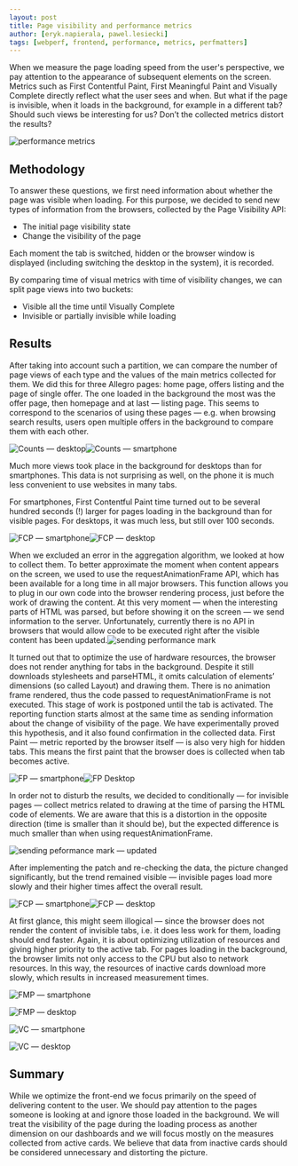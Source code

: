 ```yaml
---
layout: post
title: Page visibility and performance metrics
author: [eryk.napierala, pawel.lesiecki]
tags: [webperf, frontend, performance, metrics, perfmatters]
---
```


When we measure the page loading speed from the user's perspective, we pay attention to the appearance of subsequent elements on the screen. Metrics such as First Contentful Paint, First Meaningful Paint and Visually Complete directly reflect what the user sees and when. But what if the page is invisible, when it loads in the background, for example in a different tab? Should such views be interesting for us? Don’t the collected metrics distort the results?

![performance metrics](/img/articles/2019-09-02-page-visibility-and-performance-metrics/image2.png)

## Methodology


To answer these questions, we first need information about whether the page was visible when loading. For this purpose, we decided to send new types of information from the browsers, collected by the Page Visibility API:

*   The initial page visibility state
*   Change the visibility of the page

Each moment the tab is switched, hidden or the browser window is displayed (including switching the desktop in the system), it is recorded.

By comparing time of visual metrics with time of visibility changes, we can split page views into two buckets:

*   Visible all the time until Visually Complete
*   Invisible or partially invisible while loading

## Results


After taking into account such a partition, we can compare the number of page views of each type and the values of the main metrics collected for them. We did this for three Allegro pages: home page, offers listing and the page of single offer. The one loaded in the background the most was the offer page, then homepage and at last — listing page. This seems to correspond to the scenarios of using these pages — e.g. when browsing search results, users open multiple offers in the background to compare them with each other.

![Counts — desktop](/img/articles/2019-09-02-page-visibility-and-performance-metrics/image5.png "Counts — desktop")![Counts — smartphone](/img/articles/2019-09-02-page-visibility-and-performance-metrics/image3.png "Counts — smartphone")

Much more views took place in the background for desktops than for smartphones. This data is not surprising as well, on the phone it is much less convenient to use websites in many tabs.

For smartphones, First Contentful Paint time turned out to be several hundred seconds (!) larger for pages loading in the background than for visible pages. For desktops, it was much less, but still over 100 seconds.

![FCP — smartphone](/img/articles/2019-09-02-page-visibility-and-performance-metrics/image1.png "FCP — smartphone")![FCP — desktop](/img/articles/2019-09-02-page-visibility-and-performance-metrics/image9.png "FCP — desktop")

When we excluded an error in the aggregation algorithm, we looked at how to collect them. To better approximate the moment when content appears on the screen, we used to use the requestAnimationFrame API, which has been available for a long time in all major browsers. This function allows you to plug in our own code into the browser rendering process, just before the work of drawing the content. At this very moment — when the interesting parts of HTML was parsed, but before showing it on the screen — we send information to the server. Unfortunately, currently there is no API in browsers that would allow code to be executed right after the visible content has been updated.![sending performance mark](/img/articles/2019-09-02-page-visibility-and-performance-metrics/image10.png)

It turned out that to optimize the use of hardware resources, the browser does not render anything for tabs in the background. Despite it still downloads stylesheets and parseHTML, it omits calculation of elements’ dimensions (so called Layout) and drawing them. There is no animation frame rendered, thus the code passed to requestAnimationFrame is not executed. This stage of work is postponed until the tab is activated. The reporting function starts almost at the same time as sending information about the change of visibility of the page. We have experimentally proved this hypothesis, and it also found confirmation in the collected data. First Paint — metric reported by the browser itself — is also very high for hidden tabs. This means the first paint that the browser does is collected when tab becomes active.

![FP — smartphone](/img/articles/2019-09-02-page-visibility-and-performance-metrics/image12.png "FP — smartphone")![FP Desktop](/img/articles/2019-09-02-page-visibility-and-performance-metrics/image4.png "FP — desktop")

In order not to disturb the results, we decided to conditionally — for invisible pages — collect metrics related to drawing at the time of parsing the HTML code of elements. We are aware that this is a distortion in the opposite direction (time is smaller than it should be), but the expected difference is much smaller than when using requestAnimationFrame.

![sending peformance mark — updated](/img/articles/2019-09-02-page-visibility-and-performance-metrics/image13.png)

After implementing the patch and re-checking the data, the picture changed significantly, but the trend remained visible — invisible pages load more slowly and their higher times affect the overall result.

![FCP — smartphone](/img/articles/2019-09-02-page-visibility-and-performance-metrics/image14.png "FCP — smartphone")![FCP — desktop](/img/articles/2019-09-02-page-visibility-and-performance-metrics/image11.png "FCP — desktop")

At first glance, this might seem illogical — since the browser does not render the content of invisible tabs, i.e. it does less work for them, loading should end faster. Again, it is about optimizing utilization of resources and giving higher priority to the active tab. For pages loading in the background, the browser limits not only access to the CPU but also to network resources. In this way, the resources of inactive cards download more slowly, which results in increased measurement times.

![FMP — smartphone](/img/articles/2019-09-02-page-visibility-and-performance-metrics/image7.png "FMP — smartphone")

![FMP — desktop](/img/articles/2019-09-02-page-visibility-and-performance-metrics/image15.png "FMP — desktop")

![VC — smartphone](/img/articles/2019-09-02-page-visibility-and-performance-metrics/image8.png "VC — smartphone")

![VC — desktop](/img/articles/2019-09-02-page-visibility-and-performance-metrics/image6.png "VC — desktop")

## Summary

While we optimize the front-end we focus primarily on the speed of delivering content to the user. We should pay attention to the pages someone is looking at and ignore those loaded in the background. We will treat the visibility of the page during the loading process as another dimension on our dashboards and we will focus mostly on the measures collected from active cards. We believe that data from inactive cards should be considered unnecessary and distorting the picture.
